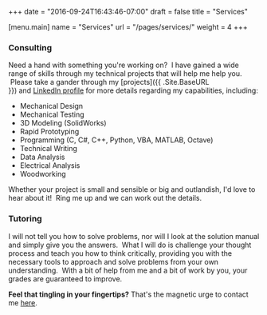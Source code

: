 +++
date = "2016-09-24T16:43:46-07:00"
draft = false
title = "Services"

[menu.main]
    name = "Services"
    url = "/pages/services/"
	weight = 4
+++

### Consulting

Need a hand with something you're working on?  I have gained a wide range of skills through my technical projects that will help me help you.  Please take a gander through my [projects]({{ .Site.BaseURL }}) and [LinkedIn profile](http://ca.linkedin.com/in/justinmklam) for more details regarding my capabilities, including:

+ Mechanical Design
+ Mechanical Testing
+ 3D Modeling (SolidWorks)
+ Rapid Prototyping 
+ Programming (C, C#, C++, Python, VBA, MATLAB, Octave)
+ Technical Writing
+ Data Analysis
+ Electrical Analysis
+ Woodworking

Whether your project is small and sensible or big and outlandish, I'd love to hear about it!  Ring me up and we can work out the details.

### Tutoring

I will not tell you how to solve problems, nor will I look at the solution manual and simply give you the answers.  What I will do is challenge your thought process and teach you how to think critically, providing you with the necessary tools to approach and solve problems from your own understanding.  With a bit of help from me and a bit of work by you, your grades are guaranteed to improve.

__Feel that tingling in your fingertips?__ That's the magnetic urge to contact me [here](/contact/).